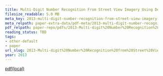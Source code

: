 ```yaml
---
title: Multi-Digit Number Recognition From Street View Imagery Using Deep Convolutional Neural Networks
filesize_readable: 5.0 MB
meta_key: 2013-multi-digit-number-recognition-from-street-view-imagery-using-deep-convolutional-neural-networks
meta_relpath: paper-extra-data/pdf-meta/2013-multi-digit-number-recognition-from-street-view-imagery-using-deep-convolutional-neural-networks.yaml
pdf_relpath: paper-repo/pdfs/2013-Multi-digit%20Number%20Recognition%20from%20Street%20View%20Imagery%20using%20Deep%20Convolutional%20Neural%20Networks.pdf
reading_status: TBD
tags:
- other-default
- paper
url_slug: 2013-Multi-digit%20Number%20Recognition%20from%20Street%20View%20Imagery%20using%20Deep%20Convolutional%20Neural%20Networks
year: 2013
---
```


[pdf(local)](../../paper-repo/pdfs/2013-Multi-digit%20Number%20Recognition%20from%20Street%20View%20Imagery%20using%20Deep%20Convolutional%20Neural%20Networks.pdf)

